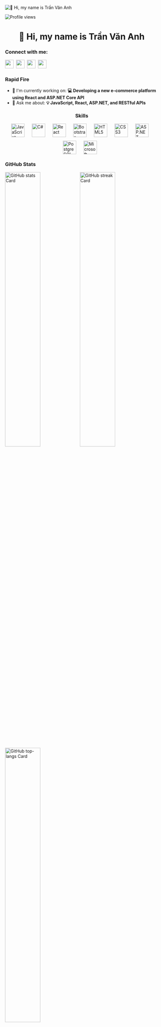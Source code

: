 ![👋 Hi, my name is Trần Văn Anh](https://static.wixstatic.com/media/53fad0_ce0704caa0174d6aa9b2b8101a62fa77~mv2.gif)

![Profile views](https://komarev.com/ghpvc/?username=TranVanAnh1206&label=Profile%20views&color=0e75b6&style=flat)

<div id="toc">
  <ul align="center" style="list-style: none">
    <summary>
      <h1>
        👋 Hi, my name is Trần Văn Anh
      </h1>
    </summary>
  </ul>
</div>

**<h3 align="left">Connect with me:</h3>** 
<p align="left"><a href="https://github.com/TranVanAnh1206" target="_blank"><img src="https://img.shields.io/badge/GitHub-100000?style=for-the-badge&logo=github&logoColor=white" height="28" style="margin-right: 4px"></a> <a href="https://www.linkedin.com/in/văn-anh-trần-5158911ba" target="_blank"><img src="https://img.shields.io/badge/LinkedIn-0077B5?style=for-the-badge&logo=linkedin&logoColor=white" height="28" style="margin-right: 4px"></a> <a href="https://www.facebook.com/congtu.tran.984349" target="_blank"><img src="https://img.shields.io/badge/Facebook-1877F2?style=for-the-badge&logo=facebook&logoColor=white" height="28" style="margin-right: 4px"></a> <a href="anh038953@gmail.com" target="_blank"><img src="https://img.shields.io/badge/Gmail-D14836?style=for-the-badge&logo=gmail&logoColor=white" height="28" style="margin-right: 4px"></a></p>

**<h3 align="left">Rapid Fire</h3>**

- 💼 I'm currently working on: **💻 Developing a new e-commerce platform using React and ASP.NET Core API**
- 💬 Ask me about: **💡 JavaScript, React, ASP.NET, and RESTful APIs**

 **<h3 align="center">Skills</h3>**

<div style="display: flex; flex-wrap: wrap; gap: 12px; justify-content: center;"><img src="https://cdn.jsdelivr.net/gh/devicons/devicon/icons/javascript/javascript-plain.svg" height="44" alt="JavaScript" style="margin-right: 12px"> <img src="https://cdn.jsdelivr.net/gh/devicons/devicon/icons/csharp/csharp-plain.svg" height="44" alt="C#" style="margin-right: 12px"> <img src="https://cdn.jsdelivr.net/gh/devicons/devicon@latest/icons/react/react-original-wordmark.svg" height="44" alt="React" style="margin-right: 12px"> <img src="https://cdn.jsdelivr.net/gh/devicons/devicon/icons/bootstrap/bootstrap-original.svg" height="44" alt="Bootstrap" style="margin-right: 12px"> <img src="https://cdn.jsdelivr.net/gh/devicons/devicon@latest/icons/html5/html5-original-wordmark.svg" height="44" alt="HTML5" style="margin-right: 12px"> <img src="https://cdn.jsdelivr.net/gh/devicons/devicon@latest/icons/css3/css3-original-wordmark.svg" height="44" alt="CSS3" style="margin-right: 12px"> <img src="https://cdn.jsdelivr.net/gh/devicons/devicon@latest/icons/dot-net/dot-net-original-wordmark.svg" height="44" alt="ASP.NET" style="margin-right: 12px"> <img src="https://cdn.jsdelivr.net/gh/devicons/devicon@latest/icons/postgresql/postgresql-original-wordmark.svg" height="44" alt="PostgreSQL" style="margin-right: 12px"> <img src="https://cdn.jsdelivr.net/gh/devicons/devicon@latest/icons/microsoftsqlserver/microsoftsqlserver-original-wordmark.svg" height="44" alt="Microsoft SQL Server" style="margin-right: 12px"></div>

 **<h3 align="left">GitHub Stats</h3>**

<p align="left">
  <img width="48%" src="https://github-readme-stats.vercel.app/api?username=TranVanAnh1206&theme=react&hide_title=false&hide_rank=false&show_icons=false&include_all_commits=false&count_private=true&line_height=23" alt="GitHub stats Card" />
  <img width="48%" src="https://streak-stats.demolab.com/?user=TranVanAnh1206&theme=react&hide_border=false&date_format=M+j%5B%2C+Y%5D&mode=daily&hide_total_contributions=false&hide_current_streak=false&hide_longest_streak=false&card_height=200&exclude_days=" alt="GitHub streak Card" />
</p>

<p align="left">
  <img width="48%" src="https://github-readme-stats.vercel.app/api/top-langs?username=TranVanAnh1206&theme=react&hide_title=false&layout=compact&langs_count=6&hide_progress=false&card_width=400" alt="GitHub top-langs Card" />
</p>

